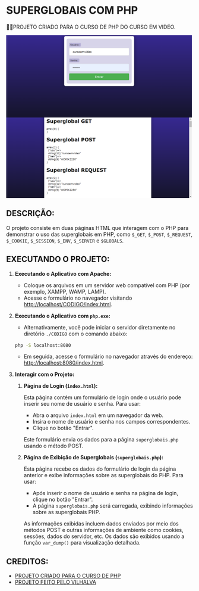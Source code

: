 # SUPERGLOBAIS COM PHP
👨‍🏫PROJETO CRIADO PARA O CURSO DE PHP DO CURSO EM VIDEO.

<img src="./IMAGENS/FOTO_1.png" align="center" width="500"> <br>
<img src="./IMAGENS/FOTO_2.png" align="center" width="500"> <br>

## DESCRIÇÃO:
O projeto consiste em duas páginas HTML que interagem com o PHP para demonstrar o uso das superglobais em PHP, como `$_GET`, `$_POST`, `$_REQUEST`, `$_COOKIE`, `$_SESSION`, `$_ENV`, `$_SERVER` e `$GLOBALS`.

## EXECUTANDO O PROJETO:
1. **Executando o Aplicativo com Apache:**
   - Coloque os arquivos em um servidor web compatível com PHP (por exemplo, XAMPP, WAMP, LAMP).
   - Acesse o formulário no navegador visitando [http://localhost/CODIGO/index.html](http://localhost/CODIGO/index.html).

2. **Executando o Aplicativo com `php.exe`:**
   - Alternativamente, você pode iniciar o servidor diretamente no diretório `./CODIGO` com o comando abaixo:
   ```bash
   php -S localhost:8080
   ```
   - Em seguida, acesse o formulário no navegador através do endereço: [http://localhost:8080/index.html](http://localhost:8080/index.html).

3. **Interagir com o Projeto:**
   1. **Página de Login (`index.html`):**
   
      Esta página contém um formulário de login onde o usuário pode inserir seu nome de usuário e senha. Para usar:
      
      - Abra o arquivo `index.html` em um navegador da web.
      - Insira o nome de usuário e senha nos campos correspondentes.
      - Clique no botão "Entrar".
      
      Este formulário envia os dados para a página `superglobais.php` usando o método POST.

   2. **Página de Exibição de Superglobais (`superglobais.php`):**
      
      Esta página recebe os dados do formulário de login da página anterior e exibe informações sobre as superglobais do PHP. Para usar:
      
      - Após inserir o nome de usuário e senha na página de login, clique no botão "Entrar".
      - A página `superglobais.php` será carregada, exibindo informações sobre as superglobais PHP.
      
      As informações exibidas incluem dados enviados por meio dos métodos POST e outras informações de ambiente como cookies, sessões, dados do servidor, etc. Os dados são exibidos usando a função `var_dump()` para visualização detalhada.

## CREDITOS:
- [PROJETO CRIADO PARA O CURSO DE PHP](https://github.com/VILHALVA/CURSO-DE-PHP)
- [PROJETO FEITO PELO VILHALVA](https://github.com/VILHALVA)





